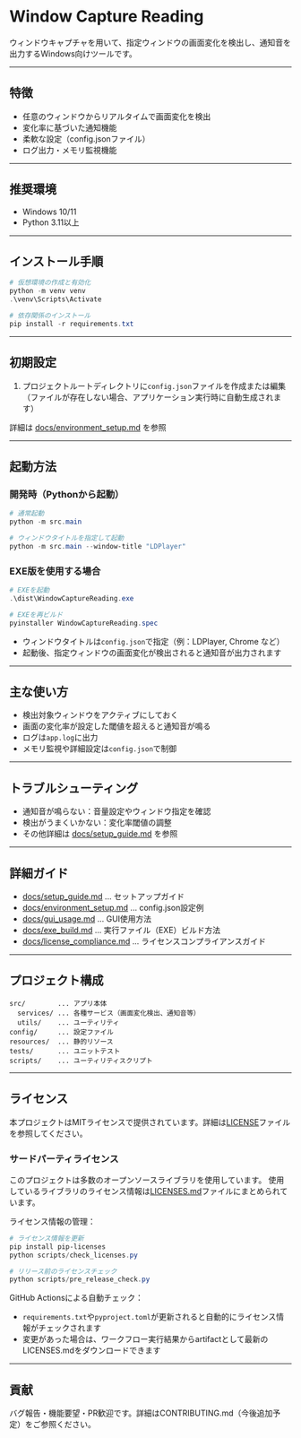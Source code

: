 # Window Capture Reading

ウィンドウキャプチャを用いて、指定ウィンドウの画面変化を検出し、通知音を出力するWindows向けツールです。

---

## 特徴
- 任意のウィンドウからリアルタイムで画面変化を検出
- 変化率に基づいた通知機能
- 柔軟な設定（config.jsonファイル）
- ログ出力・メモリ監視機能

---

## 推奨環境
- Windows 10/11
- Python 3.11以上

---

## インストール手順

```powershell
# 仮想環境の作成と有効化
python -m venv venv
.\venv\Scripts\Activate

# 依存関係のインストール
pip install -r requirements.txt
```

---

## 初期設定
1. プロジェクトルートディレクトリに`config.json`ファイルを作成または編集
   （ファイルが存在しない場合、アプリケーション実行時に自動生成されます）

詳細は [docs/environment_setup.md](docs/environment_setup.md) を参照

---

## 起動方法

### 開発時（Pythonから起動）

```powershell
# 通常起動
python -m src.main

# ウィンドウタイトルを指定して起動
python -m src.main --window-title "LDPlayer"
```

### EXE版を使用する場合

```powershell
# EXEを起動
.\dist\WindowCaptureReading.exe

# EXEを再ビルド
pyinstaller WindowCaptureReading.spec
```

- ウィンドウタイトルは`config.json`で指定（例：LDPlayer, Chrome など）
- 起動後、指定ウィンドウの画面変化が検出されると通知音が出力されます

---

## 主な使い方
- 検出対象ウィンドウをアクティブにしておく
- 画面の変化率が設定した閾値を超えると通知音が鳴る
- ログは`app.log`に出力
- メモリ監視や詳細設定は`config.json`で制御

---

## トラブルシューティング
- 通知音が鳴らない：音量設定やウィンドウ指定を確認
- 検出がうまくいかない：変化率閾値の調整
- その他詳細は [docs/setup_guide.md](docs/setup_guide.md) を参照

---

## 詳細ガイド
- [docs/setup_guide.md](docs/setup_guide.md) ... セットアップガイド
- [docs/environment_setup.md](docs/environment_setup.md) ... config.json設定例
- [docs/gui_usage.md](docs/gui_usage.md) ... GUI使用方法
- [docs/exe_build.md](docs/exe_build.md) ... 実行ファイル（EXE）ビルド方法
- [docs/license_compliance.md](docs/license_compliance.md) ... ライセンスコンプライアンスガイド

---

## プロジェクト構成
```
src/        ... アプリ本体
  services/ ... 各種サービス（画面変化検出、通知音等）
  utils/    ... ユーティリティ
config/     ... 設定ファイル
resources/  ... 静的リソース
tests/      ... ユニットテスト
scripts/    ... ユーティリティスクリプト
```

---

## ライセンス
本プロジェクトはMITライセンスで提供されています。詳細は[LICENSE](LICENSE)ファイルを参照してください。

### サードパーティライセンス
このプロジェクトは多数のオープンソースライブラリを使用しています。
使用しているライブラリのライセンス情報は[LICENSES.md](LICENSES.md)ファイルにまとめられています。

ライセンス情報の管理：
```powershell
# ライセンス情報を更新
pip install pip-licenses
python scripts/check_licenses.py

# リリース前のライセンスチェック
python scripts/pre_release_check.py
```

GitHub Actionsによる自動チェック：
- `requirements.txt`や`pyproject.toml`が更新されると自動的にライセンス情報がチェックされます
- 変更があった場合は、ワークフロー実行結果からartifactとして最新のLICENSES.mdをダウンロードできます

---

## 貢献
バグ報告・機能要望・PR歓迎です。詳細はCONTRIBUTING.md（今後追加予定）をご参照ください。
